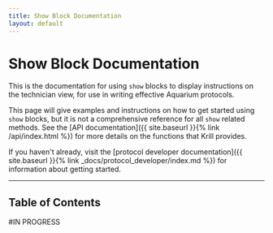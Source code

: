 ```yaml
---
title: Show Block Documentation
layout: default
---
```

# Show Block Documentation

This is the documentation for using `show` blocks to display instructions on the technician view, for use in writing effective Aquarium protocols.

This page will give examples and instructions on how to get started using `show` blocks, but it is not a comprehensive reference for all `show`  related methods. 
See the [API documentation]({{ site.baseurl }}{% link /api/index.html %}) for more details on the functions that Krill provides.

If you haven't already, visit the [protocol developer documentation]({{ site.baseurl }}{% link _docs/protocol_developer/index.md %}) for information about getting started.

---

## Table of Contents

#IN PROGRESS